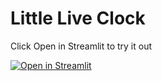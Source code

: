 # Little Live Clock

Click Open in Streamlit to try it out

[![Open in Streamlit](https://static.streamlit.io/badges/streamlit_badge_black_white.svg)](https://little-live-clock-hong-kong-randomly0.streamlit.app/)
